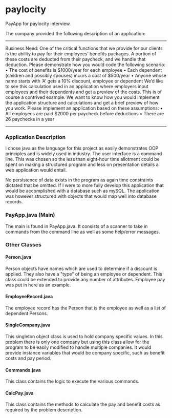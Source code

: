 # paylocity
PayApp for paylocity interview.

The company provided the following description of an application:

---
Business Need:
One of the critical functions that we provide for our clients is the ability
to pay for their employees’ benefits packages. A portion of these costs
are deducted from their paycheck, and we handle that deduction. Please
demonstrate how you would code the following scenario:
• The cost of benefits is $1000/year for each employee
• Each dependent (children and possibly spouses) incurs a cost of
$500/year
• Anyone whose name starts with ‘A’ gets a 10% discount, employee or
dependent
We’d like to see this calculation used in an application where employers
input employees and their dependents and get a preview of the costs.
This is of course a contrived example. We want to know how you would
implement the application structure and calculations and get a brief
preview of how you work.
Please implement an application based on these assumptions:
• All employees are paid $2000 per paycheck before deductions
• There are 26 paychecks in a year

---
###  Application Description 
I chose java as the language for this project as easily demonstrates OOP principles and is
widely used in industry. The user interface is a command line. This was chosen so the less than
eight-hour time allotment could be spent on making a structured program and less on presentation 
details a web application would entail.

No persistence of data exists in the program as again time constraints dictated that be omitted.
If I were to more fully develop this application that would be accomplished with a database such as
mySQL. The application was however structured with objects that would map well into database records.

### PayApp.java (Main)
The main is found in PayApp.java. It consists of a scanner to take in commands from the command line
as well as some help/error messages.

### Other Classes
#### Person.java
Person objects have names which are used to determine if a discount is applied. They also have a "type" of being
an employee or dependent. This class could be extended to provide any number of attributes. Employee pay was put in 
here as an example.

#### EmployeeRecord.java
The employee record has the Person that is the employee as well as a list of dependent Persons.

#### SingleCompany.java
This singleton object class is used to hold company specific values. In this problem there is only one company but 
using this class allow for the program to be easily modified to handle multiple companies. It would provide instance 
variables that would be company specific, such as benefit costs and pay period.

#### Commands.java
This class contains the logic to execute the various commands. 

#### CalcPay.java
This class contains the methods to calculate the pay and benefit costs as required by the problem description.
